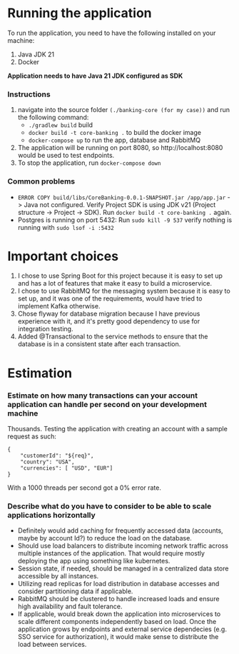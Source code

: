 # Running the application

To run the application, you need to have the following installed on your machine:
<ol>
<li>Java JDK 21</li>
<li>Docker</li>
</ol>

**Application needs to have Java 21 JDK configured as SDK**

### Instructions

1. navigate into the source folder ```(./banking-core (for my case))``` and run the following command:
   - ```./gradlew build``` build 
   - ```docker build -t core-banking .``` to build the docker image
   - ```docker-compose up``` to run the app, database and RabbitMQ
3. The application will be running on port 8080, so http://localhost:8080 would be used to test endpoints.
4. To stop the application, run ```docker-compose down```

### Common problems

- ```ERROR COPY build/libs/CoreBanking-0.0.1-SNAPSHOT.jar /app/app.jar``` -> Java not configured. Verify Project SDK is using JDK v21 (Project structure -> Project -> SDK). Run ```docker build -t core-banking .``` again.
- Postgres is running on port 5432: Run ```sudo kill -9 537``` verify nothing is running with ```sudo lsof -i :5432```

# Important choices
1. I chose to use Spring Boot for this project because it is easy to set up and has a lot of features that make it easy to build a microservice.
2. I chose to use RabbitMQ for the messaging system because it is easy to set up, and it was one of the requirements, would have tried to implement Kafka otherwise.
3. Chose flyway for database migration because I have previous experience with it, and it's pretty good dependency to use for integration testing.
4. Added @Transactional to the service methods to ensure that the database is in a consistent state after each transaction.

# Estimation
### Estimate on how many transactions can your account application can handle per second on your development machine
Thousands. Testing the application with creating an account with a sample request as such:
```
{
	"customerId": "${req}",
	"country": "USA",
	"currencies": [ "USD", "EUR"]
}
```
With a 1000 threads per second got a 0% error rate. 

### Describe what do you have to consider to be able to scale applications horizontally
- Definitely would add caching for frequently accessed data (accounts, maybe by account Id?) to reduce the load on the database.
- Should use load balancers to distribute incoming network traffic across multiple instances of the application. That would require mostly deploying the app using something like kubernetes.
- Session state, if needed, should be managed in a centralized data store accessible by all instances.
- Utilizing read replicas for load distribution in database accesses and consider partitioning data if applicable.
- RabbitMQ should be clustered to handle increased loads and ensure high availability and fault tolerance.
- If applicable, would break down the application into microservices to scale different components independently based on load. Once the application grows by endpoints and external service dependecies (e.g. SSO service for authorization), it would make sense to distribute the load between services.

